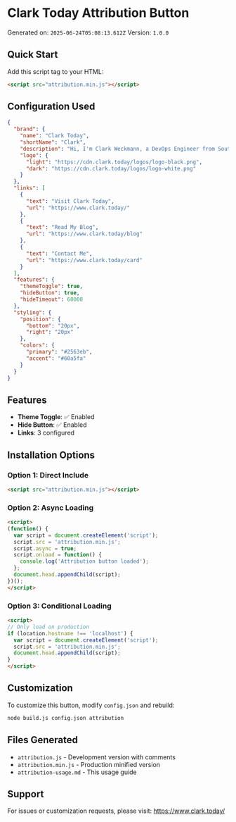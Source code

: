 # Clark Today Attribution Button

Generated on: `2025-06-24T05:08:13.612Z`
Version: `1.0.0`

## Quick Start

Add this script tag to your HTML:

```html
<script src="attribution.min.js"></script>
```

## Configuration Used

```json
{
  "brand": {
    "name": "Clark Today",
    "shortName": "Clark",
    "description": "Hi, I'm Clark Weckmann, a DevOps Engineer from Southern Illinois. I specialize in web development and automation, with a focus on creating interesting projects and sharing my knowledge.",
    "logo": {
      "light": "https://cdn.clark.today/logos/logo-black.png",
      "dark": "https://cdn.clark.today/logos/logo-white.png"
    }
  },
  "links": [
    {
      "text": "Visit Clark Today",
      "url": "https://www.clark.today/"
    },
    {
      "text": "Read My Blog",
      "url": "https://www.clark.today/blog"
    },
    {
      "text": "Contact Me",
      "url": "https://www.clark.today/card"
    }
  ],
  "features": {
    "themeToggle": true,
    "hideButton": true,
    "hideTimeout": 60000
  },
  "styling": {
    "position": {
      "bottom": "20px",
      "right": "20px"
    },
    "colors": {
      "primary": "#2563eb",
      "accent": "#60a5fa"
    }
  }
}
```

## Features

- **Theme Toggle**: ✅ Enabled
- **Hide Button**: ✅ Enabled
- **Links**: 3 configured

## Installation Options

### Option 1: Direct Include
```html
<script src="attribution.min.js"></script>
```

### Option 2: Async Loading
```html
<script>
(function() {
  var script = document.createElement('script');
  script.src = 'attribution.min.js';
  script.async = true;
  script.onload = function() {
    console.log('Attribution button loaded');
  };
  document.head.appendChild(script);
})();
</script>
```

### Option 3: Conditional Loading
```html
<script>
// Only load on production
if (location.hostname !== 'localhost') {
  var script = document.createElement('script');
  script.src = 'attribution.min.js';
  document.head.appendChild(script);
}
</script>
```

## Customization

To customize this button, modify `config.json` and rebuild:

```bash
node build.js config.json attribution
```

## Files Generated

- `attribution.js` - Development version with comments
- `attribution.min.js` - Production minified version
- `attribution-usage.md` - This usage guide

## Support

For issues or customization requests, please visit: https://www.clark.today/
